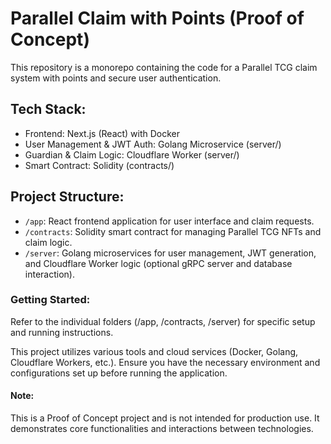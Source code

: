 # Parallel Claim with Points (Proof of Concept)
This repository is a monorepo containing the code for a Parallel TCG claim system with points and secure user authentication.

## Tech Stack:

- Frontend: Next.js (React) with Docker
- User Management & JWT Auth: Golang Microservice (server/)
- Guardian & Claim Logic: Cloudflare Worker (server/)
- Smart Contract: Solidity (contracts/)

## Project Structure:

- `/app`: React frontend application for user interface and claim requests.
- `/contracts`: Solidity smart contract for managing Parallel TCG NFTs and claim logic.
- `/server`: Golang microservices for user management, JWT generation, and Cloudflare Worker logic (optional gRPC server and database interaction).

### Getting Started:

Refer to the individual folders (/app, /contracts, /server) for specific setup and running instructions.

This project utilizes various tools and cloud services (Docker, Golang, Cloudflare Workers, etc.). Ensure you have the necessary environment and configurations set up before running the application.

#### Note:

This is a Proof of Concept project and is not intended for production use. It demonstrates core functionalities and interactions between technologies.